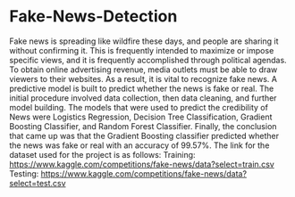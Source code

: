 # Fake-News-Detection
Fake news is spreading like wildfire these days, and people are sharing it without confirming it. This is frequently intended to maximize or impose specific views, and it is frequently accomplished through political agendas. To obtain online advertising revenue, media outlets must be able to draw viewers to their websites. As a result, it is vital to recognize fake news. A predictive model is built to predict whether the news is fake or real.
The initial procedure involved data collection, then data cleaning, and further model building. The models that were used to predict the credibility of News were Logistics Regression, Decision Tree Classification, Gradient Boosting Classifier, and Random Forest Classifier. Finally, the conclusion that came up was that the Gradient Boosting classifier predicted whether the news was fake or real with an accuracy of 99.57%. 
The link for the dataset used for the project is as follows:
Training: https://www.kaggle.com/competitions/fake-news/data?select=train.csv
Testing: https://www.kaggle.com/competitions/fake-news/data?select=test.csv

